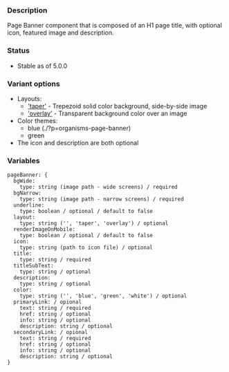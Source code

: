 ### Description
Page Banner component that is composed of an H1 page title, with optional icon, featured image and description.

### Status
* Stable as of 5.0.0

### Variant options
* Layouts: 
  - ['taper'](./?p=organisms-page-banner-as-large) - Trepezoid solid color background, side-by-side image
  - ['overlay'](./?p=organisms-page-banner-as-overlay) - Transparent background color over an image
* Color themes:
  - blue (./?p=organisms-page-banner)
  - green
* The icon and description are both optional

### Variables
~~~
pageBanner: {
  bgWide:
    type: string (image path - wide screens) / required
  bgNarrow:
    type: string (image path - narrow screens) / required
  underline:
    type: boolean / optional / default to false
  layout:
    type: string ('', 'taper', 'overlay') / optional
  renderImageOnMobile:
    type: boolean / optional / default to false
  icon:
    type: string (path to icon file) / optional
  title:
    type: string / required
  titleSubText:
    type: string / optional
  description:
    type: string / optional
  color:
    type: string ('', 'blue', 'green', 'white') / optional
  primaryLink: / opional
    text: string / required
    href: string / optional
    info: string / optional
    description: string / optional
  secondaryLink: / opional
    text: string / required
    href: string / optional
    info: string / optional
    description: string / optional
}
~~~